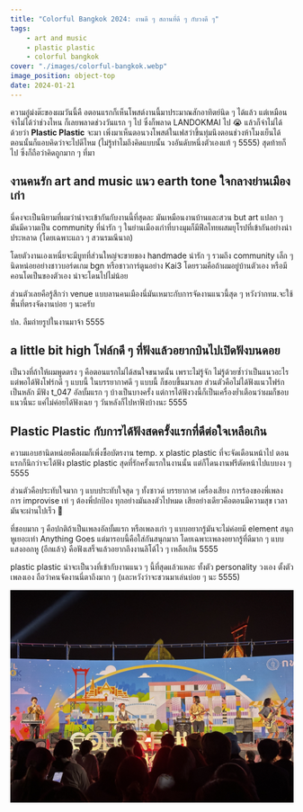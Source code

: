 ```yaml
---
title: "Colorful Bangkok 2024: งานดี ๆ สถานที่ดี ๆ กับวงดี ๆ"
tags:
    - art and music
    - plastic plastic
    - colorful bangkok
cover: "./images/colorful-bangkok.webp"
image_position: object-top
date: 2024-01-21
---
```


ความอู๋ม่งต๊ะของผมวันนี้คื อตอนแรกก็เห็นโพสต์งานนี้มาประมาณสักอาทิตย์นิด ๆ ได้แล้ว แต่เหมือนจำไม่ได้ว่าช่วงไหน ก็เลยพลาดช่วงวันแรก ๆ ไป ซึ่งก็พลาด LANDOKMAI ไป 😭 แล้วก็จำไม่ได้ด้วยว่า **Plastic Plastic** จะมา เพิ่งมาเห็นตอนวงโพสต์ในเฟสว่าขึ้นทุ่มนึงตอนช่วงห้าโมงเย็นได้ ตอนนั้นก็แอบคิดว่าจะไปดีไหม (ไม่รู้ทำไมถึงคิดแบบนั้น วงอันดับหนึ่งตัวเองแท้ ๆ 5555) สุดท้ายก็ไป ซึ่งก็ถือว่าคิดถูกมาก ๆ ที่มา

## งานคนรัก art and music แนว earth tone ใจกลางย่านเมืองเก่า

นี่คงจะเป็นนิยามที่ผมว่าน่าจะเข้ากันกับงานนี้ที่สุดละ มันเหมือนงานบ้านและสวน but art แปลก ๆ มันมีความเป็น community ที่น่ารัก ๆ ในย่านเมืองเก่าที่บางมุมก็มีฟีลไทยผสมยุโรปที่เข้ากันอย่างน่าประหลาด (โดยเฉพาะแถว ๆ สวนรมณีนาถ)

โดยตัวงานเองเหนี่ยจะมีบูทที่ส่วนใหญ่จะขายของ handmade น่ารัก ๆ รวมถึง community เล็ก ๆ นิดหน่อยอย่างชาวบอร์ดเกม bgn หรือชาวการ์ตูนอย่าง Kai3 โดยรวมคือถ้าผมอยู่บ้านตัวเอง หรือมีคอนโดเป็นของตัวเอง น่าจะโดนไปไม่น้อย

ส่วนตัวเลยคือรู้สึกว่า venue แบบลานคนเมืองนี่มันเหมาะกับการจัดงานแนวนี้สุด ๆ หวังว่ากทม.จะใช้พื้นที่ตรงจัดงานบ่อย ๆ นะครับ

ปล. ลืมถ่ายรูปในงานมาจ้า 5555

## a little bit high โฟล์กดี ๆ ที่ฟังแล้วอยากบินไปเปิดฟังบนดอย

เป็นวงที่ถ้าให้ผมพูดตรง ๆ คือตอนแรกไม่ได้สนใจขนาดนั้น เพราะไม่รู้จัก ไม่รู้ด้วยซ้ำว่าเป็นแนวอะไร แต่พอได้ฟังโฟร์กดี ๆ แบบนี้ ในบรรยากาศดี ๆ แบบนี้ ก็ชอบขึ้นมาเลย ส่วนตัวคือไม่ได้ฟังแนวโฟร์กเป็นหลัก มีฟัง t_047 อัลบั้มแรก ๆ บ้างเป็นบางครั้ง แต่การได้ฟังวงนี้ก็เป็นเครื่องย้ำเตือนว่าผมก็ชอบแนวนี้นะ แค่ไม่ค่อยได้ฟังเฉย ๆ วันหลังก็ไปหาฟังบ้างนะ 5555

## Plastic Plastic กับการได้ฟังสดครั้งแรกที่ดีต่อใจเหลือเกิน

ความแอบฮานิดหน่อยคือผมก็เพิ่งซื้อบัตรงาน temp. x plastic plastic ที่จะจัดเดือนหน้าไป ตอนแรกก็นึกว่าจะได้ฟัง plastic plastic สุดที่รักครั้งแรกในงานนั้น แต่ก็โดนงานฟรีตัดหน้าไปแบบงง ๆ 5555

ส่วนตัวคือประทับใจมาก ๆ แบบประทับใจสุด ๆ ทั้งซาวด์ บรรยากาศ เครื่องเสียง การร้องของพี่เพลง การ improvise เท่ ๆ ต้องพี่ปกป้อง ทุกอย่างมันลงตัวไปหมด เสียอย่างเดียวคือตอนมีความสุข เวลามันจะผ่านไปเร็ว 🥺

ที่ชอบมาก ๆ คือปกติถ้าเป็นเพลงอัลบั้มแรก หรือเพลงเก่า ๆ แบบอยากรู้มันจะไม่ค่อยมี element สนุกหูเยอะเท่า Anything Goes แต่มารอบนี้คือใส่กันสนุกมาก โดยเฉพาะเพลงอยากรู้ที่ดีมาก ๆ แบบแสงออกหู (อีกแล้ว) คือฟังเสร็จแล้วอยากถึงงานลิโด้ไว ๆ เหลือเกิน 5555

plastic plastic น่าจะเป็นวงที่เข้ากับงานแนว ๆ นี้ที่สุดแล้วแหละ ทั้งตัว personality วงเอง ตั้งตัวเพลงเอง ถือว่าคนจัดงานนี่ตาถึงมาก ๆ (และหวังว่าจะชวนมาเล่นบ่อย ๆ นะ 5555)

![plastic plastic](./images/colorful-bangkok-plastic-plastic.JPG)
